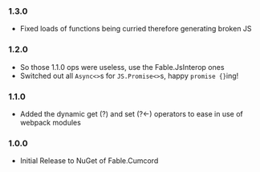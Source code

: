 ### 1.3.0
- Fixed loads of functions being curried therefore generating broken JS

### 1.2.0
- So those 1.1.0 ops were useless, use the Fable.JsInterop ones
- Switched out all `Async<>`s for `JS.Promise<>`s, happy `promise {}`ing!

### 1.1.0
- Added the dynamic get (?) and set (?<-) operators to ease in use of webpack modules

### 1.0.0
- Initial Release to NuGet of Fable.Cumcord